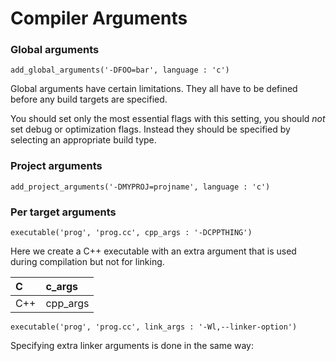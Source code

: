 # Compiler Arguments



### Global arguments <a id="global-arguments"></a>

```text
add_global_arguments('-DFOO=bar', language : 'c')
```

Global arguments have certain limitations. They all have to be defined before any build targets are specified. 

You should set only the most essential flags with this setting, you should _not_ set debug or optimization flags. Instead they should be specified by selecting an appropriate build type.

### Project arguments <a id="project-arguments"></a>

```text
add_project_arguments('-DMYPROJ=projname', language : 'c')
```

### Per target arguments <a id="per-target-arguments"></a>

```text
executable('prog', 'prog.cc', cpp_args : '-DCPPTHING')
```

Here we create a C++ executable with an extra argument that is used during compilation but not for linking.

| C | c\_args |
| :--- | :--- |
| C++ | cpp\_args |

```text
executable('prog', 'prog.cc', link_args : '-Wl,--linker-option')
```

Specifying extra linker arguments is done in the same way:

